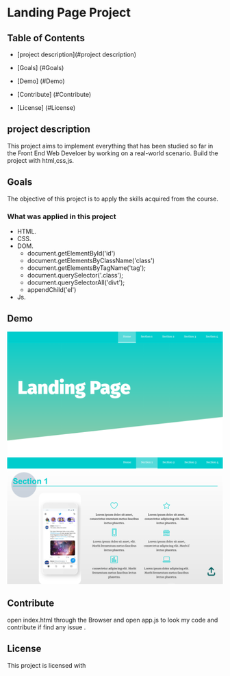 # Landing Page Project

## Table of Contents

* [project description](#project description)

* [Goals] (#Goals)

* [Demo] (#Demo)
  
* [Contribute] (#Contribute)

* [License] (#License)

## project description

This project aims to implement everything that has been studied so far in the Front End Web Develoer by working on a real-world scenario.
Build the project with html,css,js.

## Goals
The objective of this project is to apply the skills acquired from the course.

### What was applied in this project
- HTML.
- CSS.
- DOM.
    - document.getElementById('id')
    - document.getElementsByClassName('class')
    - document.getElementsByTagName('tag');
    - document.querySelector('.class');
    - document.querySelectorAll('divt');
    - appendChild('el')
- Js.

## Demo
![Demo1](/img/Demo1.png "Demo1")
![Demo2](/img/Demo2.png "Demo2")

## Contribute
open index.html through the Browser and open app.js to look my code and contribute if find any issue .

## License
This project is licensed with 